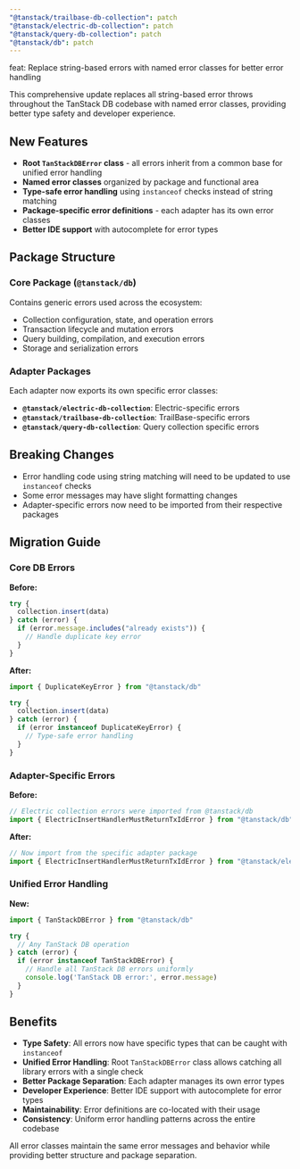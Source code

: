 ```yaml
---
"@tanstack/trailbase-db-collection": patch
"@tanstack/electric-db-collection": patch
"@tanstack/query-db-collection": patch
"@tanstack/db": patch
---
```


feat: Replace string-based errors with named error classes for better error handling

This comprehensive update replaces all string-based error throws throughout the TanStack DB codebase with named error classes, providing better type safety and developer experience.

## New Features

- **Root `TanStackDBError` class** - all errors inherit from a common base for unified error handling
- **Named error classes** organized by package and functional area
- **Type-safe error handling** using `instanceof` checks instead of string matching
- **Package-specific error definitions** - each adapter has its own error classes
- **Better IDE support** with autocomplete for error types

## Package Structure

### Core Package (`@tanstack/db`)
Contains generic errors used across the ecosystem:
- Collection configuration, state, and operation errors
- Transaction lifecycle and mutation errors  
- Query building, compilation, and execution errors
- Storage and serialization errors

### Adapter Packages
Each adapter now exports its own specific error classes:
- **`@tanstack/electric-db-collection`**: Electric-specific errors
- **`@tanstack/trailbase-db-collection`**: TrailBase-specific errors
- **`@tanstack/query-db-collection`**: Query collection specific errors

## Breaking Changes

- Error handling code using string matching will need to be updated to use `instanceof` checks
- Some error messages may have slight formatting changes
- Adapter-specific errors now need to be imported from their respective packages

## Migration Guide

### Core DB Errors
**Before:**
```ts
try {
  collection.insert(data)
} catch (error) {
  if (error.message.includes("already exists")) {
    // Handle duplicate key error
  }
}
```

**After:**
```ts
import { DuplicateKeyError } from "@tanstack/db"

try {
  collection.insert(data)
} catch (error) {
  if (error instanceof DuplicateKeyError) {
    // Type-safe error handling
  }
}
```

### Adapter-Specific Errors
**Before:**
```ts
// Electric collection errors were imported from @tanstack/db
import { ElectricInsertHandlerMustReturnTxIdError } from "@tanstack/db"
```

**After:**
```ts
// Now import from the specific adapter package
import { ElectricInsertHandlerMustReturnTxIdError } from "@tanstack/electric-db-collection"
```

### Unified Error Handling
**New:**
```ts
import { TanStackDBError } from "@tanstack/db"

try {
  // Any TanStack DB operation
} catch (error) {
  if (error instanceof TanStackDBError) {
    // Handle all TanStack DB errors uniformly
    console.log('TanStack DB error:', error.message)
  }
}
```

## Benefits

- **Type Safety**: All errors now have specific types that can be caught with `instanceof`
- **Unified Error Handling**: Root `TanStackDBError` class allows catching all library errors with a single check
- **Better Package Separation**: Each adapter manages its own error types
- **Developer Experience**: Better IDE support with autocomplete for error types  
- **Maintainability**: Error definitions are co-located with their usage
- **Consistency**: Uniform error handling patterns across the entire codebase

All error classes maintain the same error messages and behavior while providing better structure and package separation.
